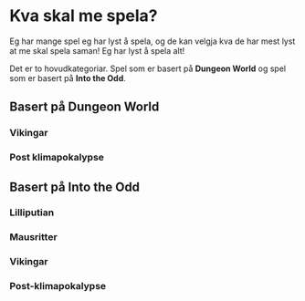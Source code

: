 # Kva skal me spela?

Eg har mange spel eg har lyst å spela, og de kan velgja kva de har mest lyst at me skal spela saman! Eg har lyst å spela alt!

Det er to hovudkategoriar. Spel som er basert på __Dungeon World__ og spel som er basert på __Into the Odd__.

## Basert på Dungeon World

### Vikingar

### Post klimapokalypse

## Basert på Into the Odd

### Lilliputian

### Mausritter

### Vikingar

### Post-klimapokalypse
